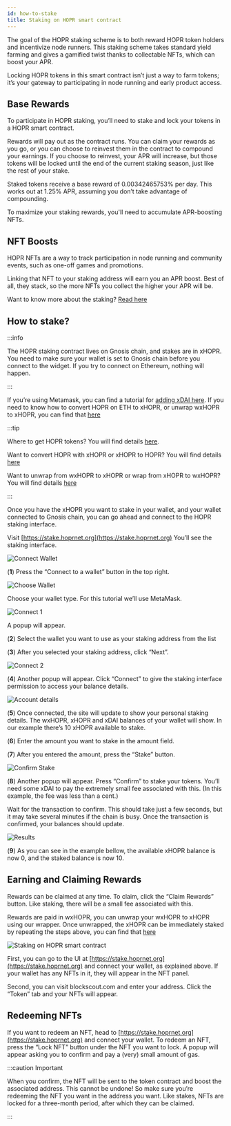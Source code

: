 ```yaml
---
id: how-to-stake
title: Staking on HOPR smart contract
---
```


The goal of the HOPR staking scheme is to both reward HOPR token holders and incentivize node runners. This staking scheme takes standard yield farming and gives a gamified twist thanks to collectable NFTs, which can boost your APR. 

Locking HOPR tokens in this smart contract isn’t just a way to farm tokens; it’s your gateway to participating in node running and early product access.

## Base Rewards

To participate in HOPR staking, you’ll need to stake and lock your tokens in a HOPR smart contract.

Rewards will pay out as the contract runs. You can claim your rewards as you go, or you can choose to reinvest them in the contract to compound your earnings. If you choose to reinvest, your APR will increase, but those tokens will be locked until the end of the current staking season, just like the rest of your stake.

Staked tokens receive a base reward of 0.00342465753% per day. This works out at 1.25% APR, assuming you don’t take advantage of compounding.

To maximize your staking rewards, you'll need to accumulate APR-boosting NFTs.

## NFT Boosts

HOPR NFTs are a way to track participation in node running and community events, such as one-off games and promotions.

Linking that NFT to your staking address will earn you an APR boost. Best of all, they stack, so the more NFTs you collect the higher your APR will be.

Want to know more about the staking? [Read here](https://medium.com/hoprnet/hopr-staking-faqs-780edfd4f1e1)

## How to stake?

:::info

The HOPR staking contract lives on Gnosis chain, and stakes are in xHOPR. You need to make sure your wallet is set to Gnosis chain before you connect to the widget. If you try to connect on Ethereum, nothing will happen.

:::

If you’re using Metamask, you can find a tutorial for [adding xDAI here](https://www.xdaichain.com/for-users/wallets/metamask/metamask-setup). If you need to know how to convert HOPR on ETH to xHOPR, or unwrap wxHOPR to xHOPR, you can find that [here](convert-hopr)

:::tip

Where to get HOPR tokens? You will find details [here](how-to-get-hopr).

Want to convert HOPR with xHOPR or xHOPR to HOPR? You will find details [here](convert-hopr)

Want to unwrap from wxHOPR to xHOPR or wrap from xHOPR to wxHOPR? You will find details [here](convert-hopr)

:::

Once you have the xHOPR you want to stake in your wallet, and your wallet connected to Gnosis chain, you can go ahead and connect to the HOPR staking interface.

Visit [https://stake.hoprnet.org](https://stake.hoprnet.org) You’ll see the staking interface.

![Connect Wallet](/img/staking/Staking_New_1.png)

(**1**) Press the “Connect to a wallet” button in the top right.

![Choose Wallet](/img/staking/Staking_New_2.png)

Choose your wallet type. For this tutorial we’ll use MetaMask.

![Connect 1](/img/staking/Staking_New_6.png)

A popup will appear.

(**2**) Select the wallet you want to use as your staking address from the list

(**3**) After you selected your staking address, click “Next”.

![Connect 2](/img/staking/Staking_New_7.png)

(**4**) Another popup will appear. Click “Connect” to give the staking interface permission to access your balance details.

![Account details](/img/staking/Staking_New_3.png)

(**5**) Once connected, the site will update to show your personal staking details. The wxHOPR, xHOPR and xDAI balances of your wallet will show. In our example there’s 10 xHOPR available to stake.

(**6**) Enter the amount you want to stake in the amount field.

(**7**) After you entered the amount, press the “Stake” button.

![Confirm Stake](/img/staking/Staking_New_4.png)

(**8**) Another popup will appear. Press “Confirm” to stake your tokens. You’ll need some xDAI to pay the extremely small fee associated with this. (In this example, the fee was less than a cent.)

Wait for the transaction to confirm. This should take just a few seconds, but it may take several minutes if the chain is busy. Once the transaction is confirmed, your balances should update.

![Results](/img/staking/Staking_New_5.png)

(**9**) As you can see in the example bellow, the available xHOPR balance is now 0, and the staked balance is now 10.

## Earning and Claiming Rewards

Rewards can be claimed at any time. To claim, click the “Claim Rewards” button. Like staking, there will be a small fee associated with this.

Rewards are paid in wxHOPR, you can unwrap your wxHOPR to xHOPR using our wrapper. Once unwrapped, the xHOPR can be immediately staked by repeating the steps above, you can find that [here](convert-hopr)

![Staking on HOPR smart contract](/img/staking/staking-8.png)

First, you can go to the UI at [https://stake.hoprnet.org](https://stake.hoprnet.org) and connect your wallet, as explained above. If your wallet has any NFTs in it, they will appear in the NFT panel.

Second, you can visit blockscout.com and enter your address. Click the “Token” tab and your NFTs will appear.

## Redeeming NFTs

If you want to redeem an NFT, head to [https://stake.hoprnet.org](https://stake.hoprnet.org) and connect your wallet.
To redeem an NFT, press the “Lock NFT” button under the NFT you want to lock. A popup will appear asking you to confirm and pay a (very) small amount of gas.

:::caution Important

When you confirm, the NFT will be sent to the token contract and boost the associated address. This cannot be undone! So make sure you’re redeeming the NFT you want in the address you want. Like stakes, NFTs are locked for a three-month period, after which they can be claimed.

:::
